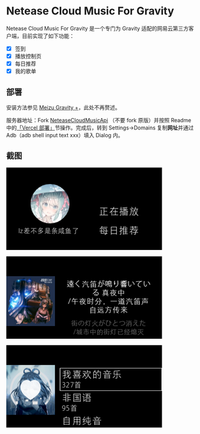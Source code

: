 # Netease Cloud Music  For Gravity

Netease Cloud Music  For Gravity 是一个专门为 Gravity 适配的网易云第三方客户端，目前实现了如下功能：

- [x] 签到
- [x] 播放控制页
- [x] 每日推荐
- [x] 我的歌单

## 部署

安装方法参见 [Meizu Gravity +](GRAVITY_PLUS.md)，此处不再赘述。

服务器地址：Fork [NeteaseCloudMusicApi](https://github.com/lz233/NeteaseCloudMusicApi) （不要 fork 原版）并按照 Readme 中的[「Vercel 部署」](https://github.com/lz233/NeteaseCloudMusicApi#vercel-%E9%83%A8%E7%BD%B2)节操作。完成后，转到 Settings->Domains 复制**网址**并通过 Adb（adb shell input text xxx）填入 Dialog 内。

## 截图

![](https://raw.githubusercontent.com/lz233/MeizuGravity/master/Gravity/cloudmusic-1.png)

![](https://raw.githubusercontent.com/lz233/MeizuGravity/master/Gravity/cloudmusic-2.png)

![](https://raw.githubusercontent.com/lz233/MeizuGravity/master/Gravity/cloudmusic-3.png)
